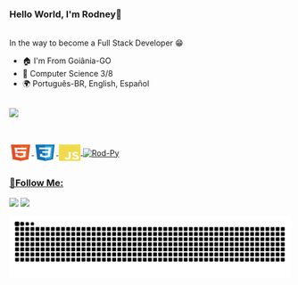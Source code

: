### Hello World, I'm Rodney👋
<br>In the way to become a Full Stack Developer 😁<br>

- 🏠 I'm From Goiânia-GO
- 🌱 Computer Science 3/8
- 🌍 Português-BR, English, Español 

##
<div>
  <a href="https://github.com/RodneyRoque">
  <img height="180em" src="https://github-readme-stats.vercel.app/api/top-langs/?username=RodneyRoque&layout=compact&langs_count=7&theme=tokyonight"/>
</div>

##
<div style="display: inline_block"><br>
  <img align="center" alt="Rod-HTML" height="30" width="40" src="https://raw.githubusercontent.com/devicons/devicon/master/icons/html5/html5-original.svg">
  <img align="center" alt="Rod-CSS" height="30" width="40" src="https://raw.githubusercontent.com/devicons/devicon/master/icons/css3/css3-original.svg">
  <img align="center" alt="Rod-Js" height="30" width="40" src="https://raw.githubusercontent.com/devicons/devicon/master/icons/javascript/javascript-plain.svg">
  <img align="center" alt="Rod-Py" height="30" width="40" src="https://cdn.jsdelivr.net/gh/devicons/devicon/icons/python/python-original.svg" />        
</div>
  
##
### 🚀Follow Me:
<div>
   <a href="https://instagram.com/" target="_blank"><img src="https://img.shields.io/badge/-Instagram-%23E4405F?style=for-the-badge&logo=instagram&logoColor=white"      target="_blank"></a> 
   <a href="https://www.linkedin.com/in/" target="_blank"><img src="https://img.shields.io/badge/-LinkedIn-%230077B5?style=for-the-badge&logo=linkedin&logoColor=white" target="_blank"></a> 
     
  ![Snake animation](https://github.com/RodneyRoque/RodneyRoque/blob/output/github-contribution-grid-snake.svg)
</div>
